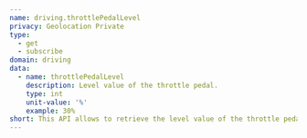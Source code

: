```yaml
---
name: driving.throttlePedalLevel
privacy: Geolocation Private
type:
  - get
  - subscribe
domain: driving
data:
  - name: throttlePedalLevel
    description: Level value of the throttle pedal.
    type: int
    unit-value: '%'
    example: 30%
short: This API allows to retrieve the level value of the throttle pedal.
---
```


